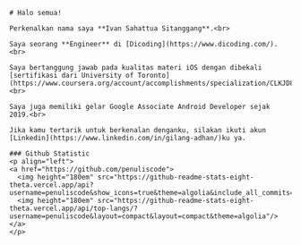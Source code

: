     # Halo semua! 
     
    Perkenalkan nama saya **Ivan Sahattua Sitanggang**.<br>
     
    Saya seorang **Engineer** di [Dicoding](https://www.dicoding.com/).<br>
     
    Saya bertanggung jawab pada kualitas materi iOS dengan dibekali [sertifikasi dari University of Toronto](https://www.coursera.org/account/accomplishments/specialization/CLKJD8XBXJ3M).<br>
     
    Saya juga memiliki gelar Google Associate Android Developer sejak 2019.<br>
     
    Jika kamu tertarik untuk berkenalan denganku, silakan ikuti akun [Linkedin](https://www.linkedin.com/in/gilang-adhan/)ku ya.
     
    ### Github Statistic
    <p align="left">
    <a href="https://github.com/penuliscode">
      <img height="180em" src="https://github-readme-stats-eight-theta.vercel.app/api?username=penuliscode&show_icons=true&theme=algolia&include_all_commits=true&count_private=true"/>
      <img height="180em" src="https://github-readme-stats-eight-theta.vercel.app/api/top-langs/?username=penuliscode&layout=compact&layout=compact&theme=algolia"/>
    </a>
    </p>
